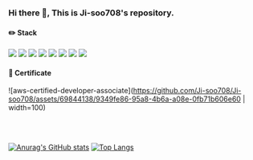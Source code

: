 ### Hi there 👋, This is Ji-soo708's repository.
#### ✏️ Stack
<img src="https://img.shields.io/badge/Python-3776AB?style=for-the-badge&logo=Python&logoColor=white"> <img src="https://img.shields.io/badge/Spring-6DB33F?style=for-the-badge&logo=Spring&logoColor=white">
<img src="https://img.shields.io/badge/Java-007396?style=flat-square&logo=Java&logoColor=white">
<img src="https://img.shields.io/badge/mysql-4479A1?style=for-the-badge&logo=mysql&logoColor=white">
<img src="https://img.shields.io/badge/Android-3DDC84?style=for-the-badge&logo=Android&logoColor=white">
<img src="https://img.shields.io/badge/linux-FCC624?style=for-the-badge&logo=linux&logoColor=black">
<img src="https://img.shields.io/badge/github-181717?style=for-the-badge&logo=github&logoColor=white">
<img src="https://img.shields.io/badge/git-F05032?style=for-the-badge&logo=git&logoColor=white">

#### 🪪 Certificate
![aws-certified-developer-associate](https://github.com/Ji-soo708/Ji-soo708/assets/69844138/9349fe86-95a8-4b6a-a08e-0fb71b606e60 | width=100)

</br></br>

[![Anurag's GitHub stats](https://github-readme-stats.vercel.app/api?username=Ji-soo708)](https://github.com/Ji-soo708/github-readme-stats)
[![Top Langs](https://github-readme-stats.vercel.app/api/top-langs/?username=Ji-soo708)](https://github.com/Ji-soo708/github-readme-stats)
<!--
**Ji-soo708/Ji-soo708** is a ✨ _special_ ✨ repository because its `README.md` (this file) appears on your GitHub profile.

Here are some ideas to get you started:
-->

